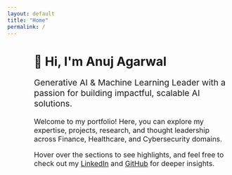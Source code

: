 ```yaml
---
layout: default
title: "Home"
permalink: /
---
```

<div style="margin-left: 12%; max-width: 800px;" class="fade-in">
  <h1>👋 Hi, I'm Anuj Agarwal</h1>
  <p style="font-size:1.2rem;">Generative AI & Machine Learning Leader with a passion for building impactful, scalable AI solutions.</p>
  <p style="font-size:1rem;">Welcome to my portfolio! Here, you can explore my expertise, projects, research, and thought leadership across Finance, Healthcare, and Cybersecurity domains.</p>
  <p style="font-size:1rem;">Hover over the sections to see highlights, and feel free to check out my <a href="https://linkedin.com/in/anuj-agarwal0210" target="_blank">LinkedIn</a> and <a href="https://github.com/anuj-agarwal" target="_blank">GitHub</a> for deeper insights.</p>
</div>
